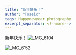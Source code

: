 ```yaml
---
title: "新年快乐！"
author: "Toseic"
tags: Happynewyear photography
excerpt_separator: <!--more-->
---
```

新年快乐！
![_MG_6104](https://user-images.githubusercontent.com/97432569/210162938-0e2e7922-7150-4e83-9e2c-9e02856c1ed1.JPG)


![_MG_6152](https://user-images.githubusercontent.com/97432569/210163022-911697c8-0410-4d99-8cfd-c00070ae0e7c.jpeg)
